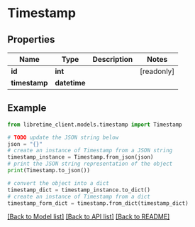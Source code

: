 # Timestamp


## Properties

Name | Type | Description | Notes
------------ | ------------- | ------------- | -------------
**id** | **int** |  | [readonly] 
**timestamp** | **datetime** |  | 

## Example

```python
from libretime_client.models.timestamp import Timestamp

# TODO update the JSON string below
json = "{}"
# create an instance of Timestamp from a JSON string
timestamp_instance = Timestamp.from_json(json)
# print the JSON string representation of the object
print(Timestamp.to_json())

# convert the object into a dict
timestamp_dict = timestamp_instance.to_dict()
# create an instance of Timestamp from a dict
timestamp_form_dict = timestamp.from_dict(timestamp_dict)
```
[[Back to Model list]](../README.md#documentation-for-models) [[Back to API list]](../README.md#documentation-for-api-endpoints) [[Back to README]](../README.md)


